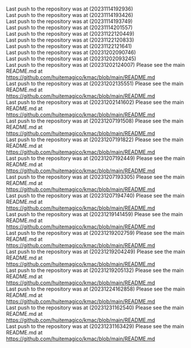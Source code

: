 <br> Last push to the repository was at (20231114192936)
<br> Last push to the repository was at (20231114193426)
<br> Last push to the repository was at (20231114193749)
<br> Last push to the repository was at (20231114201557)
<br> Last push to the repository was at (20231122120449)
<br> Last push to the repository was at (20231122120833)
<br> Last push to the repository was at (20231122121641)
<br> Last push to the repository was at (20231202090746)
<br> Last push to the repository was at (20231202093245)
<br> Last push to the repository was at (20231202124007)
Please see the main README.md at https://github.com/huitemagico/kmac/blob/main/README.md
<br> Last push to the repository was at (20231202135551)
Please see the main README.md at https://github.com/huitemagico/kmac/blob/main/README.md
<br> Last push to the repository was at (20231202141602)
Please see the main README.md at https://github.com/huitemagico/kmac/blob/main/README.md
<br> Last push to the repository was at (20231207191508)
Please see the main README.md at https://github.com/huitemagico/kmac/blob/main/README.md
<br> Last push to the repository was at (20231207191822)
Please see the main README.md at https://github.com/huitemagico/kmac/blob/main/README.md
<br> Last push to the repository was at (20231207192449)
Please see the main README.md at https://github.com/huitemagico/kmac/blob/main/README.md
<br> Last push to the repository was at (20231207193305)
Please see the main README.md at https://github.com/huitemagico/kmac/blob/main/README.md
<br> Last push to the repository was at (20231207194740)
Please see the main README.md at https://github.com/huitemagico/kmac/blob/main/README.md
<br> Last push to the repository was at (20231219141459)
Please see the main README.md at https://github.com/huitemagico/kmac/blob/main/README.md
<br> Last push to the repository was at (20231219202759)
Please see the main README.md at https://github.com/huitemagico/kmac/blob/main/README.md
<br> Last push to the repository was at (20231219204249)
Please see the main README.md at https://github.com/huitemagico/kmac/blob/main/README.md
<br> Last push to the repository was at (20231219205132)
Please see the main README.md at https://github.com/huitemagico/kmac/blob/main/README.md
<br> Last push to the repository was at (20231224162858)
Please see the main README.md at https://github.com/huitemagico/kmac/blob/main/README.md
<br> Last push to the repository was at (20231231162540)
Please see the main README.md at https://github.com/huitemagico/kmac/blob/main/README.md
<br> Last push to the repository was at (20231231163429)
Please see the main README.md at https://github.com/huitemagico/kmac/blob/main/README.md
